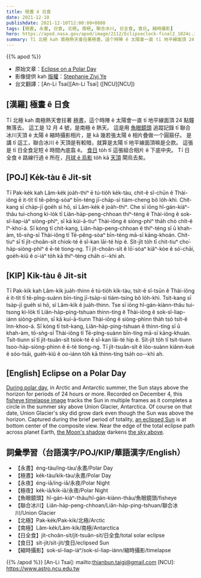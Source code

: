 ```yaml
---
title: 極晝 ê 日食
date: 2021-12-10
publishdate: 2021-12-10T12:00:00+0800
tags: [極晝, 永晝, 日食, 北極, 南極, 聯合冰川, 日全食, 食日, 縮時攝影]
hero: https://apod.nasa.gov/apod/image/2112/Eclipseclock-final2_1024c.JPG
summary: Tī 北極 kah 南極熱天會拄著極晝，這个時陣 ê 太陽會一直 tī 地平線面頂 24 點鐘無落去。這工是 12 月 4 號，是南極 ê 熱天。
---
```


{{% apod %}}

- 原始文章：[Eclipse on a Polar Day](https://apod.nasa.gov/apod/ap211210.html)
- 影像提供 kah [版權][copyright]：[Stephanie Ziyi Ye](https://instagram.com/stephanieyeziyi/)
- 台文翻譯：[An-Li Tsai][An-Li Tsai] ([NCU][NCU])

## [漢羅] 極晝 ê 日食
Tī 北極 kah 南極熱天會拄著 [極晝][During polar day]，這个時陣 ê 太陽會一直 tī 地平線面頂 24 點鐘無落去。
這工是 12 月 4 號，是南極 ê 熱天。
這是用 [魚眼鏡頭][fisheye timelapse image] 追蹤記錄 tī 聯合冰川天頂 ê 太陽 ê 縮時攝影相片，是 kā 幾若張太陽 ê 相片疊做一个圓箍仔。
是講 tī 這工，聯合冰川 ê 天頂是有較暗，就算是太陽 tī 地平線面頂嘛是仝款。
這張是 tī 日全食足短 ê 時間內底翕 ê。
[食日][an eclipsed Sun t] to̍h tī 這張組合相片 ê 下底中央。
Tī 日全食 ê 路線行過 ê 所在，[月球 ê 烏影][the Moon's shadow] to̍h kā [天頂][the sky above t] 閘烏去矣。

## [POJ] Ke̍k-tàu ê Ji̍t-si̍t
Tī Pak-ke̍k kah Lâm-ke̍k joa̍h-thiⁿ ē tú-tio̍h ke̍k-tàu, chit-ê sî-chūn ê Thài-iông ē it-ti̍t tī tē-pêng-sòaⁿ bīn-téng jī-cha̍p-sì tiám-cheng bô lo̍h-khì.
Chit-kang sī cha̍p-jī goe̍h sì hō, sī Lâm-ke̍k ê joa̍h-thiⁿ.
Che sī iōng hî-gán-kiàⁿ-thâu tui-chong kì-lo̍k tī Liân-ha̍p-peng-chhoan thiⁿ-téng ê Thài-iông ê sok-sî-liap-iáⁿ siòng-phìⁿ, sī kā kúi-ā-tiuⁿ Thài-iông ê siòng-phìⁿ tha̍h chò chi̍t-ê îⁿ-kho͘-á.
Sī kóng tī chit-kang, Liân-ha̍p-peng-chhoan ê thiⁿ-téng sī ū khah-àm, tō-sǹg-sī Thài-iông tī Tē-pêng-sòaⁿ bīn-téng mā-sī kāng-khoán.
Chit-tiuⁿ sī tī ji̍t-choân-si̍t chiok-té ê sî-kan lāi-té hip ê.
Si̍t-ji̍t to̍h tī chit-tiuⁿ cho͘-ha̍p-siòng-phìⁿ ê ē-té tiong-ng.
Tī ji̍t-choân-si̍t ê lō͘-sòaⁿ kiâⁿ-kòe ê só͘-chāi, goe̍h-kiû ê o͘-iáⁿ to̍h kā thiⁿ-téng cha̍h o͘--khì ah.


## [KIP]  Ki̍k-tàu ê Ji̍t-si̍t
Tī Pak-ki̍k kah Lâm-ki̍k jua̍h-thinn ē tú-tio̍h ki̍k-tàu, tsit-ê sî-tsūn ê Thài-iông ē it-ti̍t tī tē-pîng-suànn bīn-tíng jī-tsa̍p-sì tiám-tsing bô lo̍h-khì.
Tsit-kang sī tsa̍p-jī gue̍h sì hō, sī Lâm-ki̍k ê jua̍h-thinn.
Tse sī iōng hî-gán-kiànn-thâu tui-tsong kì-lo̍k tī Liân-ha̍p-ping-tshuan thinn-tíng ê Thài-iông ê sok-sî-liap-iánn siòng-phìnn, sī kā kuí-ā-tiunn Thài-iông ê siòng-phìnn tha̍h tsò tsi̍t-ê înn-khoo-á.
Sī kóng tī tsit-kang, Liân-ha̍p-ping-tshuan ê thinn-tíng sī ū khah-àm, tō-sǹg-sī Thài-iông tī Tē-pîng-suànn bīn-tíng mā-sī kāng-khuán.
Tsit-tiunn sī tī ji̍t-tsuân-si̍t tsiok-té ê sî-kan lāi-té hip ê.
Si̍t-ji̍t to̍h tī tsit-tiunn tsoo-ha̍p-siòng-phìnn ê ē-té tiong-ng.
Tī ji̍t-tsuân-si̍t ê lōo-suànn kiânn-kuè ê sóo-tsāi, gue̍h-kiû ê oo-iánn to̍h kā thinn-tíng tsa̍h oo--khì ah.

## [English] Eclipse on a Polar Day
[During polar day][During polar day], in Arctic and Antarctic summer, the Sun stays above the horizon for periods of 24 hours or more.
Recorded on December 4, this [fisheye timelapse image][fisheye timelapse image] tracks the Sun in multiple frames as it completes a circle in the summer sky above Union Glacier, Antarctica.
Of course on that date, Union Glacier's sky did grow dark even though the Sun was above the horizon.
Captured during the brief period of totality, [an eclipsed Sun][an eclipsed Sun e] is at bottom center of the composite view.
Near the edge of the total eclipse path across planet Earth, [the Moon's shadow][the Moon's shadow] darkens [the sky above][the sky above e].

## 詞彙學習（台語漢字/POJ/KIP/華語漢字/English）
- 【永晝】éng-tàu/íng-tàu/永晝/Polar Day
- 【極晝】ke̍k-tàu/ki̍k-tàu/永晝/Polar Day
- 【永夜】éng-iā/íng-iā/永夜/Polar Night
- 【極夜】ke̍k-iā/ki̍k-iā/永夜/Polar Night
- 【魚眼鏡頭】hî-gán-kiàⁿ-thâu/hî-gán-kiànn-thâu/魚眼鏡頭/fisheye
- 【聯合冰川】Liân-ha̍p-peng-chhoan/Liân-ha̍p-ping-tshuan/聯合冰川/Union Glacier
- 【北極】Pak-ke̍k/Pak-ki̍k/北極/Arctic
- 【南極】Lâm-ke̍k/Lâm-ki̍k/南極/Antarctica
- 【日全食】ji̍t-choân-si̍t/ji̍t-tsuân-si̍t/日全食/total solar eclipse
- 【食日】si̍t-ji̍t/si̍t-ji̍t/食日/eclipsed Sun
- 【縮時攝影】sok-sî-liap-iáⁿ/sok-sî-liap-iánn/縮時攝影/timelapse


{{% /apod %}}
[An-Li Tsai]: mailto:thianbun.taigi@gmail.com
[NCU]: https://www.astro.ncu.edu.tw

[copyright]: https://apod.nasa.gov/apod/fap/lib/about_apod.html#srapply

[During polar day]:https://www.timeanddate.com/astronomy/midnight-sun.html
[fisheye timelapse image]:https://www.facebook.com/stephanieyeziyi/photos/a.599207167208884/1289033798226214/?type=3&theater
[an eclipsed Sun e]:https://apod.nasa.gov/apod/ap211209.html
[an eclipsed Sun t]:https://apod.tw/daily/20211209/
[the Moon's shadow]:https://earthobservatory.nasa.gov/images/149174/antarctica-eclipsed
[the sky above e]:https://apod.nasa.gov/apod/ap211205.html
[the sky above t]:https://apod.tw/daily/20211205/
